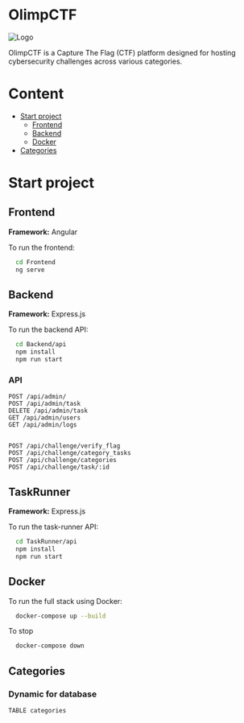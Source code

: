 # OlimpCTF

![Logo](Frontend/public/favicon.ico)

OlimpCTF is a Capture The Flag (CTF) platform designed for hosting cybersecurity challenges across various categories.


# Content

- [Start project](#start-project)
  - [Frontend](#frontend)
  - [Backend](#backend)
  - [Docker](#docker)
- [Categories](#categories)


# Start project

## Frontend

**Framework:** Angular

To run the frontend:
```bash
  cd Frontend
  ng serve
```

## Backend

**Framework:** Express.js

To run the backend API:
```bash
  cd Backend/api
  npm install
  npm run start
```

### API

```
POST /api/admin/
POST /api/admin/task
DELETE /api/admin/task
GET /api/admin/users
GET /api/admin/logs  


POST /api/challenge/verify_flag
POST /api/challenge/category_tasks
POST /api/challenge/categories
POST /api/challenge/task/:id
```

## TaskRunner

**Framework:** Express.js

To run the task-runner API:
```bash
  cd TaskRunner/api
  npm install
  npm run start
```

## Docker

To run the full stack using Docker:
```bash
  docker-compose up --build
```

To stop
```bash
  docker-compose down
```

## Categories

### Dynamic for database


```TABLE categories```
